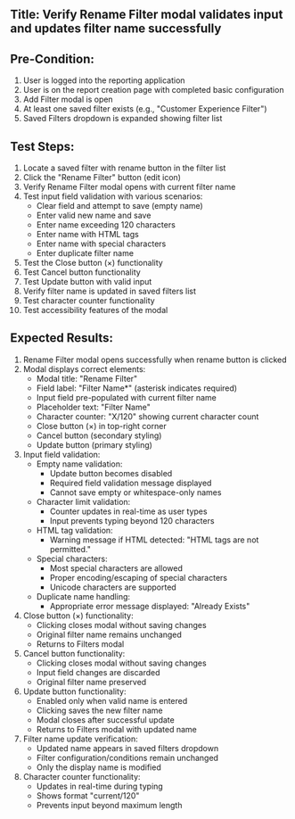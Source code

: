 ## Title: Verify Rename Filter modal validates input and updates filter name successfully

## Pre-Condition:
1. User is logged into the reporting application
2. User is on the report creation page with completed basic configuration
3. Add Filter modal is open
4. At least one saved filter exists (e.g., "Customer Experience Filter")
5. Saved Filters dropdown is expanded showing filter list

## Test Steps:
1. Locate a saved filter with rename button in the filter list
2. Click the "Rename Filter" button (edit icon)
3. Verify Rename Filter modal opens with current filter name
4. Test input field validation with various scenarios:
   - Clear field and attempt to save (empty name)
   - Enter valid new name and save
   - Enter name exceeding 120 characters
   - Enter name with HTML tags
   - Enter name with special characters
   - Enter duplicate filter name
5. Test the Close button (×) functionality
6. Test Cancel button functionality
7. Test Update button with valid input
8. Verify filter name is updated in saved filters list
9. Test character counter functionality
10. Test accessibility features of the modal

## Expected Results:
1. Rename Filter modal opens successfully when rename button is clicked
2. Modal displays correct elements:
   - Modal title: "Rename Filter"
   - Field label: "Filter Name*" (asterisk indicates required)
   - Input field pre-populated with current filter name
   - Placeholder text: "Filter Name"
   - Character counter: "X/120" showing current character count
   - Close button (×) in top-right corner
   - Cancel button (secondary styling)
   - Update button (primary styling)
3. Input field validation:
   - Empty name validation:
     - Update button becomes disabled
     - Required field validation message displayed
     - Cannot save empty or whitespace-only names
   - Character limit validation:
     - Counter updates in real-time as user types
     - Input prevents typing beyond 120 characters
   - HTML tag validation:
     - Warning message if HTML detected: "HTML tags are not permitted."
   - Special characters:
     - Most special characters are allowed
     - Proper encoding/escaping of special characters
     - Unicode characters are supported
   - Duplicate name handling:
     - Appropriate error message displayed: "Already Exists"
4. Close button (×) functionality:
   - Clicking closes modal without saving changes
   - Original filter name remains unchanged
   - Returns to Filters modal
5. Cancel button functionality:
   - Clicking closes modal without saving changes
   - Input field changes are discarded
   - Original filter name preserved
6. Update button functionality:
   - Enabled only when valid name is entered
   - Clicking saves the new filter name
   - Modal closes after successful update
   - Returns to Filters modal with updated name
7. Filter name update verification:
   - Updated name appears in saved filters dropdown
   - Filter configuration/conditions remain unchanged
   - Only the display name is modified
8. Character counter functionality:
   - Updates in real-time during typing
   - Shows format "current/120"
   - Prevents input beyond maximum length